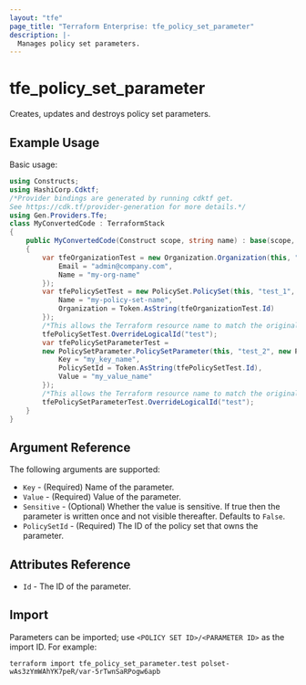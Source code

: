 ```yaml
---
layout: "tfe"
page_title: "Terraform Enterprise: tfe_policy_set_parameter"
description: |-
  Manages policy set parameters.
---
```


# tfe_policy_set_parameter

Creates, updates and destroys policy set parameters.

## Example Usage

Basic usage:

```csharp
using Constructs;
using HashiCorp.Cdktf;
/*Provider bindings are generated by running cdktf get.
See https://cdk.tf/provider-generation for more details.*/
using Gen.Providers.Tfe;
class MyConvertedCode : TerraformStack
{
    public MyConvertedCode(Construct scope, string name) : base(scope, name)
    {
        var tfeOrganizationTest = new Organization.Organization(this, "test", new OrganizationConfig {
            Email = "admin@company.com",
            Name = "my-org-name"
        });
        var tfePolicySetTest = new PolicySet.PolicySet(this, "test_1", new PolicySetConfig {
            Name = "my-policy-set-name",
            Organization = Token.AsString(tfeOrganizationTest.Id)
        });
        /*This allows the Terraform resource name to match the original name. You can remove the call if you don't need them to match.*/
        tfePolicySetTest.OverrideLogicalId("test");
        var tfePolicySetParameterTest =
        new PolicySetParameter.PolicySetParameter(this, "test_2", new PolicySetParameterConfig {
            Key = "my_key_name",
            PolicySetId = Token.AsString(tfePolicySetTest.Id),
            Value = "my_value_name"
        });
        /*This allows the Terraform resource name to match the original name. You can remove the call if you don't need them to match.*/
        tfePolicySetParameterTest.OverrideLogicalId("test");
    }
}
```

## Argument Reference

The following arguments are supported:

* `Key` - (Required) Name of the parameter.
* `Value` - (Required) Value of the parameter.
* `Sensitive` - (Optional) Whether the value is sensitive. If true then the
  parameter is written once and not visible thereafter. Defaults to `False`.
* `PolicySetId` - (Required) The ID of the policy set that owns the parameter.

## Attributes Reference

* `Id` - The ID of the parameter.

## Import

Parameters can be imported; use
`<POLICY SET ID>/<PARAMETER ID>` as the import ID. For
example:

```shell
terraform import tfe_policy_set_parameter.test polset-wAs3zYmWAhYK7peR/var-5rTwnSaRPogw6apb
```


<!-- cache-key: cdktf-0.17.0-pre.15 input-3d439f538435c91fac393d64ba8c1ac4db8481770f20e794bdb2cde671211a74 -->